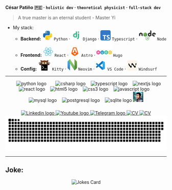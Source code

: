 **César Patiño 🇵🇪 · `holistic dev` · `theoretical physicist` · `full-stack dev`**

> A true master is an eternal student - Master Yi

- My stack:
  - **Backend:** ![Python logo](./svg/python.svg) `Python` · ![Django logo](./svg/django.svg) `Django` · ![Typescript logo](./svg/typescript.svg) `Typescript` · ![Node JS logo](./svg/node-js.svg) `Node`
  - **Frontend:** ![React logo](./svg/react.svg) `React` · ![Astro logo](./svg/astro.svg) `Astro` · ![Hugo logo](./svg/hugo.svg) `Hugo`
  - **Config:** ![Kitty logo](./svg/kitty.svg) `Kitty` · ![Neovim logo](./svg/neovim.svg) `Neovim` · ![VS Code](./svg/vs-code.svg) `VS Code` · ![Windsurf logo](./svg/windsurf.svg) `Windsurf`

<hr>

<div>

<div align="center">
  <img width="24" /> <img src="https://cdn.jsdelivr.net/gh/devicons/devicon/icons/python/python-original.svg" height="30" alt="python logo"  /><img width="24" /> <img src="https://cdn.jsdelivr.net/gh/devicons/devicon/icons/csharp/csharp-original.svg" height="30" alt="csharp logo"  /><img width="12" /> <img src="https://cdn.jsdelivr.net/gh/devicons/devicon/icons/typescript/typescript-original.svg" height="30" alt="typescript logo"  /><img width="12" /> <img src="https://cdn.jsdelivr.net/gh/devicons/devicon/icons/nextjs/nextjs-original.svg" height="30" alt="nextjs logo"  /><img width="12" /> <img src="https://cdn.jsdelivr.net/gh/devicons/devicon/icons/react/react-original.svg" height="30" alt="react logo"  /><img width="12" /> <img src="https://cdn.jsdelivr.net/gh/devicons/devicon/icons/html5/html5-original.svg" height="30" alt="html5 logo"  /><img width="12" /> <img src="https://cdn.jsdelivr.net/gh/devicons/devicon/icons/css3/css3-original.svg" height="30" alt="css3 logo"  /><img width="12" /> <img src="https://cdn.jsdelivr.net/gh/devicons/devicon/icons/javascript/javascript-original.svg" height="30" alt="javascript logo"  /><img width="12" /> <img src="https://cdn.jsdelivr.net/gh/devicons/devicon/icons/mysql/mysql-original.svg" height="30" alt="mysql logo"  /><img width="12" /> <img src="https://cdn.jsdelivr.net/gh/devicons/devicon/icons/postgresql/postgresql-original.svg" height="30" alt="postgresql logo"  /><img width="12" /> <img src="https://cdn.jsdelivr.net/gh/devicons/devicon/icons/sqlite/sqlite-original.svg" height="30" alt="sqlite logo"  /> <img height="32" src="img/profile.jpeg"  />
</div>

###

<div align="center">
  <a href="https://www.linkedin.com/in/cesarlpb89/" target="_blank">
    <img src="https://img.shields.io/static/v1?message=LinkedIn&logo=linkedin&label=&color=0077B5&logoColor=white&labelColor=&style=for-the-badge" height=24" alt="Linkedin logo"  />
  </a>
  <a href="https://www.youtube.com/@dev_time" target="_blank">
    <img src="https://img.shields.io/static/v1?message=Youtube&logo=youtube&label=&color=FF0000&logoColor=white&labelColor=&style=for-the-badge" height="24" alt="Youtube logo"  />
  </a>
  <a href="https://t.me/Cesarlpb" target="_blank">
    <img src="https://img.shields.io/static/v1?message=Telegram&logo=telegram&label=&color=2CA5E0&logoColor=white&labelColor=&style=for-the-badge" height="24" alt="Telegram logo"  />
  </a>
  <a href="https://cesarlpb.github.io/cv?lang=en" target="_blank">
  <img src="https://img.shields.io/static/v1?message=CV%20EN&logo=&label=&color=9ca3af&logoColor=white&labelColor=&style=for-the-badge" height=24" alt="CV"  />
  </a>
  <a href="https://cesarlpb.github.io/cv?lang=es" target="_blank">
  <img src="https://img.shields.io/static/v1?message=CV%20ES&logo=&label=&color=9ca3af&logoColor=white&labelColor=&style=for-the-badge" height=24" alt="CV"  />
  </a>
</div>

</div>

<img src="https://raw.githubusercontent.com/cesarlpb/cesarlpb/output/snake.svg" alt="Snake animation" />


---

## Joke:

<div align="center">
  <img src="https://readme-jokes.vercel.app/api" alt="Jokes Card" />
</div>
